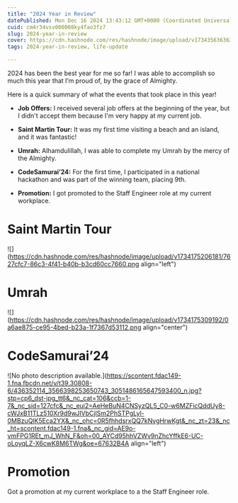 ```yaml
---
title: "2024 Year in Review"
datePublished: Mon Dec 16 2024 13:43:12 GMT+0000 (Coordinated Universal Time)
cuid: cm4r34vsv000008ky4fao3fz7
slug: 2024-year-in-review
cover: https://cdn.hashnode.com/res/hashnode/image/upload/v1734356363631/e8463120-43b0-47ba-a778-a7090b04cbe2.png
tags: 2024-year-in-review, life-update

---
```


2024 has been the best year for me so far! I was able to accomplish so much this year that I’m proud of, by the grace of Almighty.

Here is a quick summary of what the events that took place in this year!

* **Job Offers:** I received several job offers at the beginning of the year, but I didn't accept them because I'm very happy at my current job.
    
* **Saint Martin Tour:** It was my first time visiting a beach and an island, and it was fantastic!
    
* **Umrah:** Alhamdulillah, I was able to complete my Umrah by the mercy of the Almighty.
    
* **CodeSamurai’24:** For the first time, I participated in a national hackathon and was part of the winning team, placing 9th.
    
* **Promotion:** I got promoted to the Staff Engineer role at my current workplace.
    

# Saint Martin Tour

![](https://cdn.hashnode.com/res/hashnode/image/upload/v1734175206181/7627cfc7-86c3-4f41-b40b-b3cd60cc7660.png align="left")

# Umrah

![](https://cdn.hashnode.com/res/hashnode/image/upload/v1734175309192/0a6ae875-ce95-4bed-b23a-1f7367d53112.png align="center")

# **CodeSamurai’24**

![No photo description available.](https://scontent.fdac149-1.fna.fbcdn.net/v/t39.30808-6/436352114_3566398253650743_3051486165647593400_n.jpg?stp=cp6_dst-jpg_tt6&_nc_cat=106&ccb=1-7&_nc_sid=127cfc&_nc_eui2=AeHeBuN4CNSyzQL5_C0-w6MZFicQddUy8-cWJxB11TLz510Xr9d9wJIVbCjlSm2PhSTPgLyl-0MBzuQlK5Eca2YX&_nc_ohc=0R5fhhdsrxQQ7kNvgHrwKgt&_nc_zt=23&_nc_ht=scontent.fdac149-1.fna&_nc_gid=AE9o-vmFPG1REt_mJ_WhN_F&oh=00_AYCd95hhVZWv9nZhcYffkE6-UC-oLoyqLZ-X6cwK8M6TWg&oe=67632B4A align="left")

# **Promotion**

Got a promotion at my current workplace to a the Staff Engineer role.